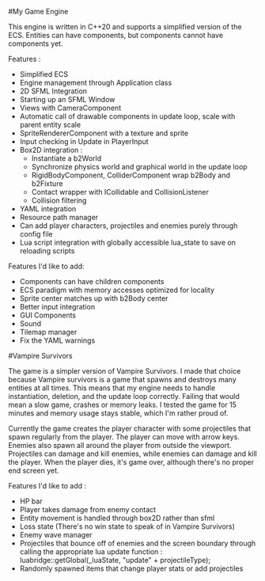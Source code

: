 #My Game Engine

This engine is written in C++20 and supports a simplified version of the ECS. Entities can have components, but components cannot have components yet.

Features :

- Simplified ECS
- Engine management through Application class
- 2D SFML Integration
- Starting up an SFML Window
- Views with CameraComponent
- Automatic call of drawable components in update loop, scale with parent entity scale
- SpriteRendererComponent with a texture and sprite
- Input checking in Update in PlayerInput
- Box2D integration :
  - Instantiate a b2World
  - Synchronize physics world and graphical world in the update loop
  - RigidBodyComponent, ColliderComponent wrap b2Body and b2Fixture
  - Contact wrapper with ICollidable and CollisionListener
  - Collision filtering
- YAML integration
- Resource path manager
- Can add player characters, projectiles and enemies purely through config file
- Lua script integration with globally accessible lua_state to save on reloading scripts

Features I'd like to add:

- Components can have children components
- ECS paradigm with memory accesses optimized for locality
- Sprite center matches up with b2Body center
- Better input integration
- GUI Components
- Sound
- Tilemap manager
- Fix the YAML warnings

#Vampire Survivors

The game is a simpler version of Vampire Survivors. I made that choice because Vampire survivors is a game that spawns and destroys many entities at all times.
This means that my engine needs to handle instantiation, deletion, and the update loop correctly. Failing that would mean a slow game, crashes or memory leaks.
I tested the game for 15 minutes and memory usage stays stable, which I'm rather proud of.

Currently the game creates the player character with some projectiles that spawn regularly from the player. The player can move with arrow keys.
Enemies also spawn all around the player from outside the viewport. Projectiles can damage and kill enemies, while enemies can damage and kill the player.
When the player dies, it's game over, although there's no proper end screen yet.

Features I'd like to add :

- HP bar
- Player takes damage from enemy contact
- Entity movement is handled through box2D rather than sfml
- Loss state (There's no win state to speak of in Vampire Survivors)
- Enemy wave manager
- Projectiles that bounce off of enemies and the screen boundary through calling the appropriate lua update function : luabridge::getGlobal(_luaState, "update" + projectileType);
- Randomly spawned items that change player stats or add projectiles

